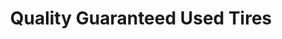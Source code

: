 ---
title: "Quality Guaranteed Used Tires"
url: /chesapeake/quality-guaranteed-used-tires/
shop: Reifen
---
